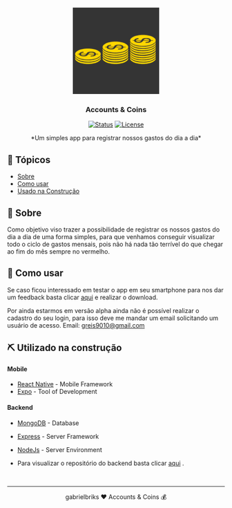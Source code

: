 
<p align="center">
  <a href="" rel="noopener">
 <img width=200px height=200px src="./mobile/assets/icon.png" alt="Project logo"></a>
</p>

<h3 align="center">Accounts & Coins</h3>

<div align="center">

[![Status](https://img.shields.io/badge/status-active-success.svg)]()
[![License](https://img.shields.io/badge/license-MIT-blue.svg)](/LICENSE)

</div>

 <!-- Few lines describing your project. -->

<p align="center"> *Um simples app para registrar nossos gastos do dia a dia*
    <br> 
</p>

## 📝 Tópicos

- [Sobre](#about)
- [Como usar](#usage)
- [Usado na Construção](#built_using)


## 🧐 Sobre <a name = "about"></a>
 
 Como objetivo viso trazer a possibilidade de registrar os nossos gastos do dia a dia de uma forma simples, para que venhamos conseguir visualizar todo o ciclo de gastos mensais, pois não há nada tão terrível do que chegar ao fim do mês sempre no vermelho.

## 🎈 Como usar <a name="usage"></a>

Se caso ficou interessado em testar o app em seu smartphone para nos dar um feedback basta clicar [aqui](https://exp-shell-app-assets.s3.us-west-1.amazonaws.com/android/%40gabriel.morais/accounts-coins-926eb4e2fb344cce90572effbb82cd08-signed.apk) e realizar o download.
 
 Por ainda estarmos em versão alpha ainda não é possível realizar o cadastro do seu login, para isso deve me mandar um email solicitando um usuário de acesso.
Email: greis9010@gmail.com




<!-- ## 🚀 Deployment <a name = "deployment"></a>

Add additional notes about how to deploy this on a live system. -->

## ⛏️ Utilizado na construção <a name = "built_using"></a>

#### Mobile
- [React Native](https://reactnative.dev/) - Mobile Framework
- [Expo](https://expo.io/learn) - Tool of Development
  
#### Backend
- [MongoDB](https://www.mongodb.com/) - Database
- [Express](https://expressjs.com/) - Server Framework
- [NodeJs](https://nodejs.org/en/) - Server Environment

- Para visualizar o repositório do backend basta clicar [aqui](https://github.com/gabrielbriks/accounts.coins/tree/deploy/backend) .

<br/>

----
<p align="center">gabrielbriks ❤ Accounts & Coins 💰</p>

<!-- ## ✍️ Autor <a name = "authors"></a>

<p align="center"> 
</p>


<!-- ## 🎉 Acknowledgements <a name = "acknowledgement"></a>

- Hat tip to anyone whose code was used
- Inspiration
- References -->
